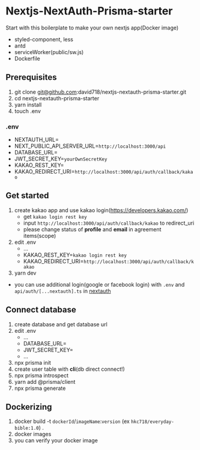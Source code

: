 # Nextjs-NextAuth-Prisma-starter

Start with this boilerplate to make your own nextjs app(Docker image)

-   styled-component, less
-   antd
-   serviceWorker(public/sw.js)
-   Dockerfile

## Prerequisites

1. git clone git@github.com:david718/nextjs-nextauth-prisma-starter.git
2. cd nextjs-nextauth-prisma-starter
3. yarn install
4. touch .env

### .env

-   NEXTAUTH_URL=
-   NEXT_PUBLIC_API_SERVER_URL=`http://localhost:3000/api`
-   DATABASE_URL=
-   JWT_SECRET_KEY=`yourOwnSecretKey`
-   KAKAO_REST_KEY=
-   KAKAO_REDIRECT_URI=`http://localhost:3000/api/auth/callback/kakao`

## Get started

1. create kakao app and use kakao login(https://developers.kakao.com/)
    - get `kakao login rest key`
    - input `http://localhost:3000/api/auth/callback/kakao` to redirect_uri
    - please change status of **profile** and **email** in agreement items(scope)
2. edit .env
    - ...
    - KAKAO_REST_KEY=`kakao login rest key`
    - KAKAO_REDIRECT_URI=`http://localhost:3000/api/auth/callback/kakao`
3. yarn dev

-   you can use additional login(google or facebook login) with `.env` and `api/auth/[...nextauth].ts` in [nextauth](https://next-auth.js.org/)

## Connect database

1. create database and get database url
2. edit .env
    - ...
    - DATABASE_URL=
    - JWT_SECRET_KEY=
    - ...
3. npx prisma init
4. create user table with **cli**(db direct connect!)
5. npx prisma introspect
6. yarn add @prisma/client
7. npx prisma generate

## Dockerizing

1. docker build -t `dockerId`/`imageName`:`version` (ex `hkc718/everyday-bible:1.0`) .
2. docker images
3. you can verify your docker image

